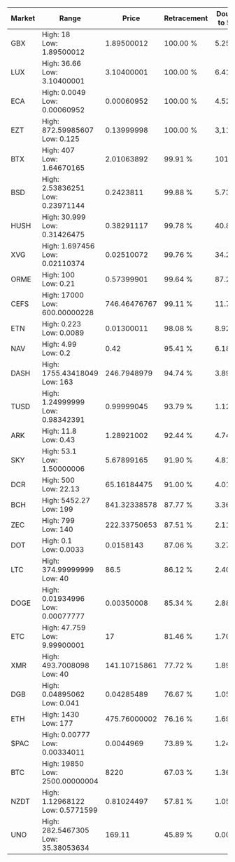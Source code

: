 | Market | Range | Price| Retracement | Doubles to 50% |
| --- | --- | --- | --- | --- |
| GBX | High: 18<br />Low: 1.89500012 | 1.89500012 | 100.00 % | 5.25 |
| LUX | High: 36.66<br />Low: 3.10400001 | 3.10400001 | 100.00 % | 6.41 |
| ECA | High: 0.0049<br />Low: 0.00060952 | 0.00060952 | 100.00 % | 4.52 |
| EZT | High: 872.59985607<br />Low: 0.125 | 0.13999998 | 100.00 % | 3,116.87 |
| BTX | High: 407<br />Low: 1.64670165 | 2.01063892 | 99.91 % | 101.62 |
| BSD | High: 2.53836251<br />Low: 0.23971144 | 0.2423811 | 99.88 % | 5.73 |
| HUSH | High: 30.999<br />Low: 0.31426475 | 0.38291117 | 99.78 % | 40.89 |
| XVG | High: 1.697456<br />Low: 0.02110374 | 0.02510072 | 99.76 % | 34.23 |
| ORME | High: 100<br />Low: 0.21 | 0.57399901 | 99.64 % | 87.29 |
| CEFS | High: 17000<br />Low: 600.00000228 | 746.46476767 | 99.11 % | 11.79 |
| ETN | High: 0.223<br />Low: 0.0089 | 0.01300011 | 98.08 % | 8.92 |
| NAV | High: 4.99<br />Low: 0.2 | 0.42 | 95.41 % | 6.18 |
| DASH | High: 1755.43418049<br />Low: 163 | 246.7948979 | 94.74 % | 3.89 |
| TUSD | High: 1.24999999<br />Low: 0.98342391 | 0.99999045 | 93.79 % | 1.12 |
| ARK | High: 11.8<br />Low: 0.43 | 1.28921002 | 92.44 % | 4.74 |
| SKY | High: 53.1<br />Low: 1.50000006 | 5.67899165 | 91.90 % | 4.81 |
| DCR | High: 500<br />Low: 22.13 | 65.16184475 | 91.00 % | 4.01 |
| BCH | High: 5452.27<br />Low: 199 | 841.32338578 | 87.77 % | 3.36 |
| ZEC | High: 799<br />Low: 140 | 222.33750653 | 87.51 % | 2.11 |
| DOT | High: 0.1<br />Low: 0.0033 | 0.0158143 | 87.06 % | 3.27 |
| LTC | High: 374.99999999<br />Low: 40 | 86.5 | 86.12 % | 2.40 |
| DOGE | High: 0.01934996<br />Low: 0.00077777 | 0.00350008 | 85.34 % | 2.88 |
| ETC | High: 47.759<br />Low: 9.99900001 | 17 | 81.46 % | 1.70 |
| XMR | High: 493.7008098<br />Low: 40 | 141.10715861 | 77.72 % | 1.89 |
| DGB | High: 0.04895062<br />Low: 0.041 | 0.04285489 | 76.67 % | 1.05 |
| ETH | High: 1430<br />Low: 177 | 475.76000002 | 76.16 % | 1.69 |
| $PAC | High: 0.00777<br />Low: 0.00334011 | 0.0044969 | 73.89 % | 1.24 |
| BTC | High: 19850<br />Low: 2500.00000004 | 8220 | 67.03 % | 1.36 |
| NZDT | High: 1.12968122<br />Low: 0.5771599 | 0.81024497 | 57.81 % | 1.05 |
| UNO | High: 282.5467305<br />Low: 35.38053634 | 169.11 | 45.89 % | 0.00 |
